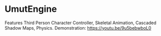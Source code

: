 # UmutEngine
Features Third Person Character Controller, Skeletal Animation, Cascaded Shadow Maps, Physics.
Demonstration: https://youtu.be/9u5bebwboL0
